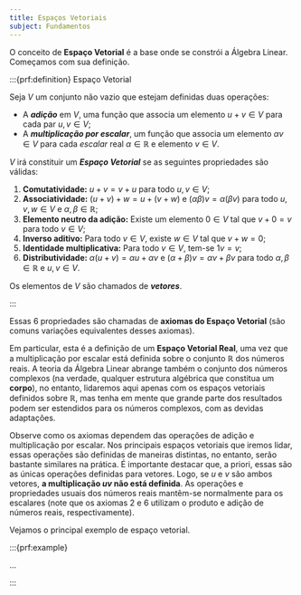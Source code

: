 ```yaml
---
title: Espaços Vetoriais
subject: Fundamentos
---
```


O conceito de **Espaço Vetorial** é a base onde se constrói a Álgebra Linear. Começamos com sua definição.

:::{prf:definition} Espaço Vetorial

Seja $V$ um conjunto não vazio que estejam definidas duas operações:

- A ***adição*** em $V$, uma função que associa um elemento $u+v \in V$ para cada par $u,v \in V$;
- A ***multiplicação por escalar***, um função que associa um elemento $\alpha v \in V$ para cada *escalar* real $\alpha \in \mathbb{R}$ e elemento $v \in V$.

$V$ irá constituir um ***Espaço Vetorial*** se as seguintes propriedades são válidas:

1. **Comutatividade:** $u+v=v+u$ para todo $u,v \in V$;
2. **Associatividade:** $(u+v)+w=u+ (v+w)$ e $(\alpha\beta)v=\alpha(\beta v)$ para todo $u,v,w \in V$ e $\alpha,\beta \in \mathbb{R}$;
3. **Elemento neutro da adição:** Existe um elemento $0 \in V$ tal que $v+0=v$ para todo $v \in V$;
4. **Inverso aditivo:** Para todo $v \in V$, existe $w \in V$ tal que $v+w=0$;
5. **Identidade multiplicativa:** Para todo $v \in V$, tem-se $1v=v$;
6. **Distributividade:** $\alpha(u+v)=\alpha u+\alpha v$ e $(\alpha+\beta)v=\alpha v+\beta v$ para todo $\alpha,\beta \in \mathbb{R}$ e $u,v \in V$.

Os elementos de $V$ são chamados de ***vetores***.

:::

Essas 6 propriedades são chamadas de **axiomas do Espaço Vetorial** (são comuns variações equivalentes desses axiomas).

Em particular, esta é a definição de um **Espaço Vetorial Real**, uma vez que a multiplicação por escalar está definida sobre o conjunto $\mathbb{R}$ dos números reais. A teoria da Álgebra Linear abrange também o conjunto dos números complexos (na verdade, qualquer estrutura algébrica que constitua um **corpo**), no entanto, lidaremos aqui apenas com os espaços vetoriais definidos sobre $\mathbb{R}$, mas tenha em mente que grande parte dos resultados podem ser estendidos para os números complexos, com as devidas adaptações.

Observe como os axiomas dependem das operações de adição e multiplicação por escalar. Nos principais espaços vetoriais que iremos lidar, essas operações são definidas de maneiras distintas, no entanto, serão bastante similares na prática. É importante destacar que, a priori, essas são as únicas operações definidas para vetores. Logo, se $u$ e $v$ são ambos vetores, **a multiplicação $uv$ não está definida**. As operações e propriedades usuais dos números reais mantêm-se normalmente para os escalares (note que os axiomas 2 e 6 utilizam o produto e adição de números reais, respectivamente).

Vejamos o principal exemplo de espaço vetorial.

:::{prf:example}

...

:::
